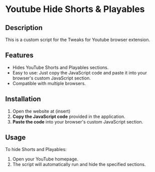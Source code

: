 # Youtube Hide Shorts & Playables

## Description
This is a custom script for the Tweaks for Youtube browser extension.

## Features
- Hides YouTube Shorts and Playables sections.
- Easy to use: Just copy the JavaScript code and paste it into your browser's custom JavaScript section.
- Compatible with multiple browsers.

## Installation
1. Open the website at (insert)
2. **Copy the JavaScript code** provided in the application.
3. **Paste the code** into your browser's custom JavaScript section.

## Usage
To hide Shorts and Playables:
1. Open your YouTube homepage.
2. The script will automatically run and hide the specified sections.
